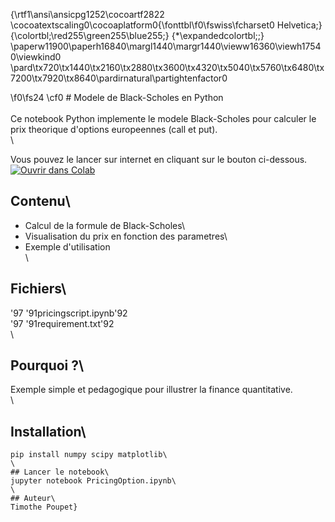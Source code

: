 {\rtf1\ansi\ansicpg1252\cocoartf2822
\cocoatextscaling0\cocoaplatform0{\fonttbl\f0\fswiss\fcharset0 Helvetica;}
{\colortbl;\red255\green255\blue255;}
{\*\expandedcolortbl;;}
\paperw11900\paperh16840\margl1440\margr1440\vieww16360\viewh17540\viewkind0
\pard\tx720\tx1440\tx2160\tx2880\tx3600\tx4320\tx5040\tx5760\tx6480\tx7200\tx7920\tx8640\pardirnatural\partightenfactor0

\f0\fs24 \cf0 # Modele de Black-Scholes en Python\
\
Ce notebook Python implemente le modele Black-Scholes pour calculer le prix theorique d'options europeennes (call et put).\
\

Vous pouvez le lancer sur internet en cliquant sur le bouton ci-dessous.\
[![Ouvrir dans Colab](https://colab.research.google.com/assets/colab-badge.svg)](https://colab.research.google.com/github/TimPoupet/pricing-blackscholes/blob/main/pricingscript.ipynb)


## Contenu\
- Calcul de la formule de Black-Scholes\
- Visualisation du prix en fonction des parametres\
- Exemple d'utilisation\
\
## Fichiers\
\'97 \'91pricingscript.ipynb\'92\
\'97 \'91requirement.txt\'92\
\
## Pourquoi ?\
Exemple simple et pedagogique pour illustrer la finance quantitative.\
\
## Installation\
```bash\
pip install numpy scipy matplotlib\
\
## Lancer le notebook\
jupyter notebook PricingOption.ipynb\
\
## Auteur\
Timothe Poupet}
